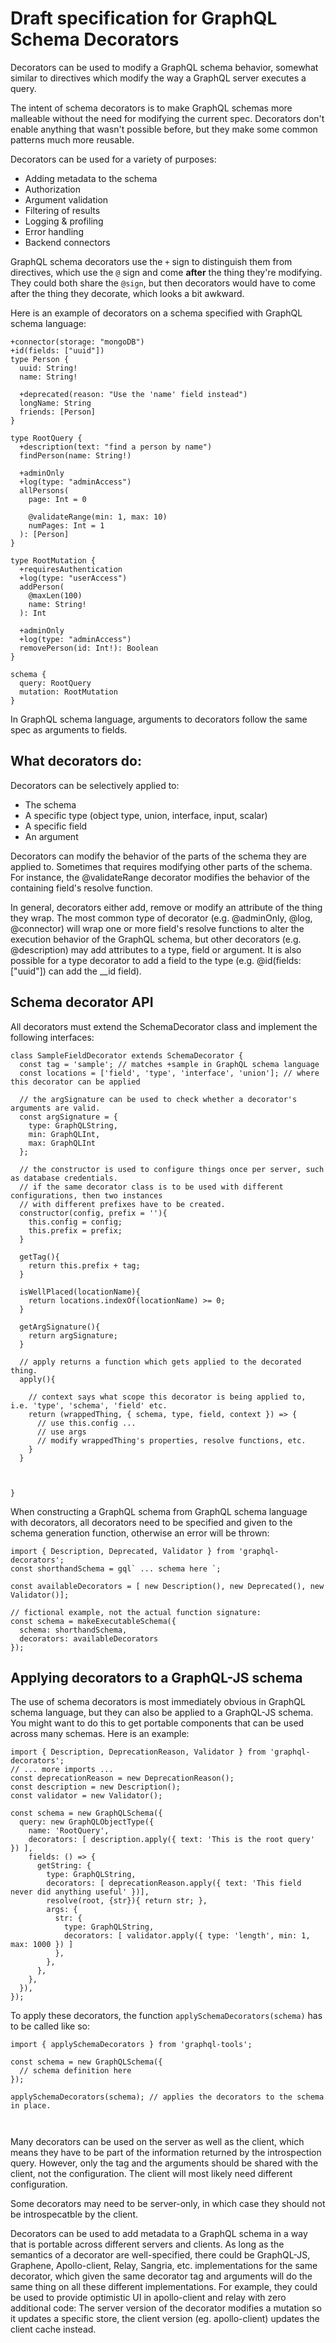 # Draft specification for GraphQL Schema Decorators

Decorators can be used to modify a GraphQL schema behavior, somewhat similar to directives
which modify the way a GraphQL server executes a query.

The intent of schema decorators is to make GraphQL schemas more malleable without the need
for modifying the current spec. Decorators don't enable anything that wasn't possible before,
but they make some common patterns much more reusable.

Decorators can be used for a variety of purposes:
* Adding metadata to the schema
* Authorization
* Argument validation
* Filtering of results
* Logging & profiling
* Error handling
* Backend connectors

GraphQL schema decorators use the `+` sign to distinguish them from directives, which use the `@` sign and come **after** the thing they're modifying. They could both share the `@sign`, but then decorators would have to come after the thing they decorate, which looks a bit awkward.

Here is an example of decorators on a schema specified with GraphQL schema language:
```
+connector(storage: "mongoDB")
+id(fields: ["uuid"])
type Person {
  uuid: String!
  name: String!
  
  +deprecated(reason: "Use the 'name' field instead")
  longName: String
  friends: [Person]
}

type RootQuery {
  +description(text: "find a person by name")
  findPerson(name: String!)

  +adminOnly
  +log(type: "adminAccess")
  allPersons(
    page: Int = 0

    @validateRange(min: 1, max: 10)
    numPages: Int = 1
  ): [Person]
}

type RootMutation {
  +requiresAuthentication
  +log(type: "userAccess")
  addPerson(
    @maxLen(100)
    name: String!
  ): Int

  +adminOnly
  +log(type: "adminAccess")
  removePerson(id: Int!): Boolean
}

schema {
  query: RootQuery
  mutation: RootMutation
}
```

In GraphQL schema language, arguments to decorators follow the same spec as arguments to fields.

## What decorators do:
Decorators can be selectively applied to:
* The schema
* A specific type (object type, union, interface, input, scalar)
* A specific field
* An argument

Decorators can modify the behavior of the parts of the schema they are applied to. Sometimes that requires modifying other parts of the schema. For instance, the @validateRange decorator modifies the behavior of the containing field's resolve function.

In general, decorators either add, remove or modify an attribute of the thing they wrap. The most common type of decorator (e.g. @adminOnly, @log, @connector) will wrap one or more field's resolve functions to alter the execution behavior of the GraphQL schema, but other decorators (e.g. @description) may add attributes to a type, field or argument. It is also possible for a type decorator to add a field to the type (e.g. @id(fields: ["uuid"]) can add the __id field).


## Schema decorator API
All decorators must extend the SchemaDecorator class and implement the following interfaces:

```
class SampleFieldDecorator extends SchemaDecorator {
  const tag = 'sample'; // matches +sample in GraphQL schema language
  const locations = ['field', 'type', 'interface', 'union']; // where this decorator can be applied
  
  // the argSignature can be used to check whether a decorator's arguments are valid.
  const argSignature = {
    type: GraphQLString,
    min: GraphQLInt,
    max: GraphQLInt
  };

  // the constructor is used to configure things once per server, such as database credentials.
  // if the same decorator class is to be used with different configurations, then two instances
  // with different prefixes have to be created.
  constructor(config, prefix = ''){
    this.config = config;
    this.prefix = prefix;
  }
  
  getTag(){
    return this.prefix + tag;
  }
  
  isWellPlaced(locationName){
    return locations.indexOf(locationName) >= 0;
  }
  
  getArgSignature(){
    return argSignature;
  }
  
  // apply returns a function which gets applied to the decorated thing.
  apply(){
  
    // context says what scope this decorator is being applied to, i.e. 'type', 'schema', 'field' etc.
    return (wrappedThing, { schema, type, field, context }) => {
      // use this.config ...
      // use args
      // modify wrappedThing's properties, resolve functions, etc.
    }
  }
  


}
```

When constructing a GraphQL schema from GraphQL schema language with decorators, all decorators need to be specified and given to the schema generation function, otherwise an error will be thrown:
```
import { Description, Deprecated, Validator } from 'graphql-decorators';
const shorthandSchema = gql` ... schema here `;

const availableDecorators = [ new Description(), new Deprecated(), new Validator()];

// fictional example, not the actual function signature:
const schema = makeExecutableSchema({
  schema: shorthandSchema,
  decorators: availableDecorators
});

```

## Applying decorators to a GraphQL-JS schema

The use of schema decorators is most immediately obvious in GraphQL schema language, but they can also be applied to a GraphQL-JS schema. You might want to do this to get portable components that can be used across many schemas. Here is an example:

```
import { Description, DeprecationReason, Validator } from 'graphql-decorators';
// ... more imports ...
const deprecationReason = new DeprecationReason();
const description = new Description();
const validator = new Validator();

const schema = new GraphQLSchema({
  query: new GraphQLObjectType({
    name: 'RootQuery',
    decorators: [ description.apply({ text: 'This is the root query' }) ],
    fields: () => {
      getString: { 
        type: GraphQLString,
        decorators: [ deprecationReason.apply({ text: 'This field never did anything useful' })],
        resolve(root, {str}){ return str; },
        args: {
          str: { 
            type: GraphQLString,
            decorators: [ validator.apply({ type: 'length', min: 1, max: 1000 }) ]
          },
        },
      },
    },
  }),
});

```

To apply these decorators, the function `applySchemaDecorators(schema)` has to be called like so:

```
import { applySchemaDecorators } from 'graphql-tools';

const schema = new GraphQLSchema({
  // schema definition here
});

applySchemaDecorators(schema); // applies the decorators to the schema in place.



```


Many decorators can be used on the server as well as the client, which means they have to be part of the information returned by the introspection query. However, only the tag and the arguments should be shared with the client, not the configuration. The client will most likely need different configuration.

Some decorators may need to be server-only, in which case they should not be introspecatble by the client.


Decorators can be used to add metadata to a GraphQL schema in a way that is portable across different servers and clients. As long as the semantics of a decorator are well-specified, there could be GraphQL-JS, Graphene, Apollo-client, Relay, Sangria, etc. implementations for the same decorator, which given the same decorator tag and arguments will do the same thing on all these different implementations. For example, they could be used to provide optimistic UI in apollo-client and relay with zero additional code: The server version of the decorator modifies a mutation so it updates a specific store, the client version (eg. apollo-client) updates the client cache instead.
